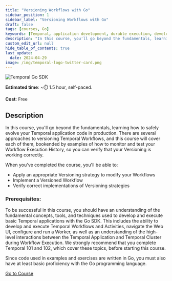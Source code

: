 ```yaml
---
title: "Versioning Workflows with Go"
sidebar_position: 1
sidebar_label: "Versioning Workflows with Go"
draft: false
tags: [courses, Go]
keywords: [Temporal, application development, durable execution, development lifecycle, testing, debugging, deployment, best practices, automated testing, event history, workflow execution, production updates]
description: "In this course, you'll go beyond the fundamentals, learning how to safely evolve your Temporal application code in production. There are three primary approaches to versioning Temporal Workflows."
custom_edit_url: null
hide_table_of_contents: true
last_update:
  date: 2024-04-29
image: /img/temporal-logo-twitter-card.png
---
```


<!-- Generated Apr 29 2024 -->
<!-- DO NOT edit this file directly. -->

![Temporal Go SDK](/img/sdk_banners/banner_go.png)

**Estimated time**: ~⏱️ 1.5 hour, self-paced.

**Cost**: Free

## Description

In this course, you'll go beyond the fundamentals, learning how to safely evolve your Temporal application code in production. There are several approaches to versioning Temporal Workflows, and this course will cover each of them, bookended by examples of how to monitor and test your Workflow Execution History, so you can verify that your Versioning is working correctly.

When you've completed the course, you'll be able to:

- Apply an appropriate Versioning strategy to modify your Workflows
- Implement a Versioned Workflow
- Verify correct implementations of Versioning strategies

### Prerequisites:

To be successful in this course, you should have an understanding of the fundamental concepts, tools, and techniques used to develop and execute basic Temporal applications with the Go SDK. This includes the ability to develop and execute Temporal Workflows and Activities, navigate the Web UI, configure and run a Worker, as well as an understanding of the high-level interactions between the Temporal Application and Temporal Cluster during Workflow Execution. We strongly recommend that you complete Temporal 101 and 102, which cover these topics, before starting this course.

Since code used in examples and exercises are written in Go, you must also have at least basic proficiency with the Go programming language.

 <a className="button button--primary" href="https://temporal.talentlms.com/catalog/info/id:167">Go to Course</a> 